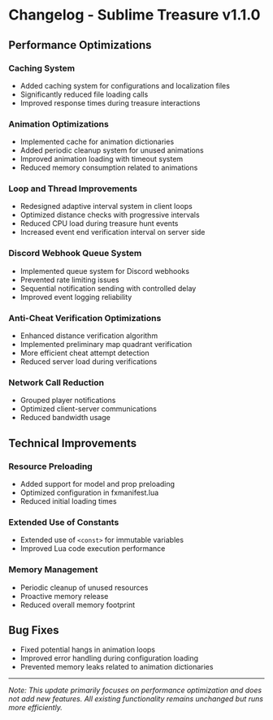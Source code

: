# Changelog - Sublime Treasure v1.1.0

## Performance Optimizations

### Caching System
- Added caching system for configurations and localization files
- Significantly reduced file loading calls
- Improved response times during treasure interactions

### Animation Optimizations
- Implemented cache for animation dictionaries
- Added periodic cleanup system for unused animations
- Improved animation loading with timeout system
- Reduced memory consumption related to animations

### Loop and Thread Improvements
- Redesigned adaptive interval system in client loops
- Optimized distance checks with progressive intervals
- Reduced CPU load during treasure hunt events
- Increased event end verification interval on server side

### Discord Webhook Queue System
- Implemented queue system for Discord webhooks
- Prevented rate limiting issues
- Sequential notification sending with controlled delay
- Improved event logging reliability

### Anti-Cheat Verification Optimizations
- Enhanced distance verification algorithm
- Implemented preliminary map quadrant verification
- More efficient cheat attempt detection
- Reduced server load during verifications

### Network Call Reduction
- Grouped player notifications
- Optimized client-server communications
- Reduced bandwidth usage

## Technical Improvements

### Resource Preloading
- Added support for model and prop preloading
- Optimized configuration in fxmanifest.lua
- Reduced initial loading times

### Extended Use of Constants
- Extended use of `<const>` for immutable variables
- Improved Lua code execution performance

### Memory Management
- Periodic cleanup of unused resources
- Proactive memory release
- Reduced overall memory footprint

## Bug Fixes
- Fixed potential hangs in animation loops
- Improved error handling during configuration loading
- Prevented memory leaks related to animation dictionaries

---

*Note: This update primarily focuses on performance optimization and does not add new features. All existing functionality remains unchanged but runs more efficiently.*
